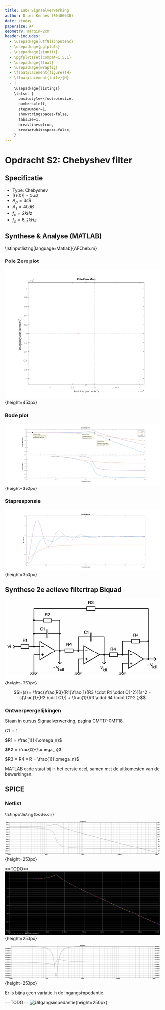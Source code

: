 ```yaml
---
title: Labo Signaalverwerking
author: Dries Kennes (R0486630)
date: \today
papersize: A4
geometry: margin=2cm
header-includes:
  - \usepackage[utf8]{inputenc}
  - \usepackage{pgfplots}
  - \usepackage{siunitx}
  - \pgfplotsset{compat=1.5.1}
  - \usepackage{float}
  - \usepackage{wrapfig}
  - \floatplacement{figure}{H}
  - \floatplacement{table}{H}
  - |
    \usepackage{listings}
    \lstset {
      basicstyle=\footnotesize,
      numbers=left,
      stepnumber=1,
      showstringspaces=false,
      tabsize=1,
      breaklines=true,
      breakatwhitespace=false,
    }
---
```

# Opdracht S2: Chebyshev filter

## Specificatie

+ Type: Chebyshev
+ $|H(0)| = 3dB$
+ $A_p = 3dB$
+ $A_s = 40dB$
+ $f_c = 2kHz$
+ $f_s = 6,2kHz$

## Synthese & Analyse (MATLAB)

\lstinputlisting[language=Matlab]{AFCheb.m}

### Pole Zero plot

![Pole zero plot](assets/pzmap.png){height=450px}

### Bode plot

![Bode Plot](assets/bode.png){height=350px}

### Stapresponsie

![Stapresponsie](assets/step.png){height=350px}

## Synthese 2e actieve filtertrap Biquad

![Het Biquad schema](assets/schema.png){height=250px}

$$H(s) = \frac{\frac{R3}{R1}\frac{1}{R3 \cdot R4 \cdot C1^2}}{s^2 + s(\frac{1}{R2 \cdot C1}) + \frac{1}{R3 \cdot R4 \cdot C1^2 }}$$

### Ontwerpvergelijkingen

Staan in cursus Signaalverwerking, pagina CMT17-CMT18.

$C1 = 1$

$R1 = \frac{1}{K\omega_n}$

$R2 = \frac{Q}{\omega_n}$

$R3 = R4 = R = \frac{1}{\omega_n}$

MATLAB code staat bij in het eerste deel, samen met de uitkomesten van de bewerkingen.

## SPICE

### Netlist

\lstinputlisting{bode.cir}

![Bode Plot](assets/spice_bode.png){height=250px}

==TODO==
![Monte Carlo analyse](assets/spice_mc.png){height=250px}

![Ingangsimpedantie](assets/spice_zin.png){height=250px}

Er is bijna geen variatie in de ingangsimpedantie.

==TODO==
![Uitgangsimpedantie](assets/spice_zuit.png){height=250px}



